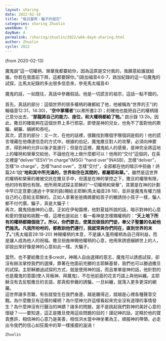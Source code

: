 ```yaml
---
layout: sharing
date: 2022-02-10
title: "每日靈修：騙子的祖宗"
categories: sharing Zhuolin
weekNum: 6
dayNum: 4
permalink: /sharing/zhuolin/2022/wk6-day4-sharing.html
author: Zhuolin
cycle: 2022
---
```

(from 2020-02-13)

魔鬼說“這一切權柄、榮華我都要給你，因為這原是交付我的，我願意給誰就給誰。你若在我面前下拜，這都要歸你。”(路加福音4:6-7，路加紀錄的這一句魔鬼的試探，比馬太紀錄的多出很多信息來，參見馬太福音4)  

魔鬼的話，一如既往，真話中參雜假話。他是一切謊言的祖宗，這話一點不錯的。  

首先，真話的部分：這個世界的很多權柄的確都給了他，他被稱為“世界的王”(約翰福音12:31，14:30)，“**空中掌權者**”(以弗所書2:2)；的確他也能把自己的權柄隨己意分出去，“**那龍將自己的能力、座位，和大權柄都給了牠。**” 啟示錄 13:2b。因此，撒旦的確能夠在這個世界上多行邪惡，即使是神的兒女，也免不了面對他的欺騙、網羅、綑綁和吞吃。  
其次，謊言的部分：又一次，在他的話裡，很難找到哪個字哪個詞是假的！他的謊言埋藏在他傳達信息的方式中。根據約伯記，魔鬼撒旦對人的攻擊，必須向神要求，得到神的允許以後才能進行；但是在這裡，魔鬼給人的感覺，是神完全將這地上的權柄和榮華交給他，不論他在地上做什麼都可以！他用的“交付”這個詞，在英文裡是“deliver”(ESV)“in charge”(MSG) “hand over”(NASB)，怎樣“deliver”，怎樣“in charge”，怎樣“hand over”，怎樣“交付”，全部都在他的暗示中扭曲！詩篇24:1說“**地和其中所充滿的，世界和住在其間的，都屬耶和華。**”，雖然是這世界的權柄和榮華的確被交託在撒旦手中，但還是在神的掌控之下，撒旦的權限有限，他的持有期也有限。他所用來試探主耶穌的“一切權柄和榮華”，其實是在神的計劃中早已定意要(通過十字架的路)賜給主耶穌(馬太福音28:18)，並非是魔鬼有權力隨自己的心意給主耶穌的。正如人拿著爸爸媽媽要給孩子的糖誘拐小孩子一樣，騙人都不付代價，騙子，真是大騙子！  
再次，魔鬼扭曲神的心意。正如在伊甸園裡，他對夏娃所說的話，暗示對神的心意和愛的懷疑和挑戰一樣，這裡也是如此！看一看神是怎樣賜權柄的：“**天上地下所有的權柄都賜個我了。所以，你們要去，使萬民做我的門徒，奉父子聖靈的名給他們施洗。凡我所吩咐的，都教訓他們遵行，我就常與你們同在，直到世界的末了。**”(馬太福音28:18-20) 神賜權柄的本意，不是讓人濫用權柄為自己得利益，而是讓人成為他人的祝福。撒旦扭曲神賜他權柄的心意，他用來誘惑綑綁世上的人，卻說出來好像是神的心意如此一樣。大騙子。  

當然，也不要給撒旦太多credit，神賜人自由選擇的意志，魔鬼可以誘惑試探，卻沒有辦法掌控我們的選擇，靠著在他面前完勝的主耶穌基督，我們也可以勝過撒旦的試探。主耶穌勝過試探的方式，就是使用神的話，而且單單是神的話，他針對的也是魔鬼的意圖(使人背叛神、拜魔鬼)，不在他前面的花言巧語上與他糾纏。主耶穌沒有去反駁撒旦的言語，那真假參雜的誘騙，一旦糾纏，就落入更多更深的網羅。  
這世界諸多苦難，有些就發生在我們身邊，越是離得近，就越是心裡各種聲音交戰。為什麼撒旦有這樣的權柄？為什麼神允許這樣看起來完全沒有道理的事情發生？為什麼神沒有行醫治的神蹟？諸多的問題，是不是挑起我們對神的美好心意的懷疑？——要知道，這正是撒旦使用這些問題的目的！謹記神的話，定睛於他的寶貴應許，相信神的心意乃是美善，相信洪水當中神坐著為王，順服神的帶領，必走出令我們的信心如狂風中的草一樣搖擺的漩渦！  

`Zhuolin`  
